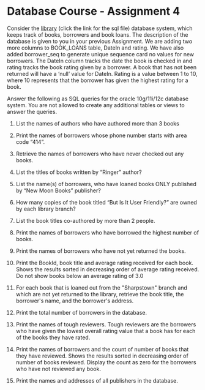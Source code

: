 # Database Course - Assignment 4

Consider the [library]() (click the link for the sql file) database system, which keeps track of books, borrowers and book loans. The description of the database is given to you in your previous Assignment. We are adding two more columns to BOOK_LOANS table, DateIn and rating. We have also added borrower_seq to generate unique sequence card no values for new borrowers. The DateIn column tracks the date the book is checked in and rating tracks the book rating given by a borrower. A book that has not been returned will have a ‘null’ value for DateIn. Rating is a value between 1 to 10, where 10 represents that the borrower has given the highest rating for a book.

 

Answer the following as SQL queries for the oracle 10g/11i/12c database system. You are not allowed to create any additional tables or views to answer the queries.

 

1.  List the names of authors who have authored more than 3 books

2.  Print the names of borrowers whose phone number starts with area code “414”.

3.  Retrieve the names of borrowers who have never checked out any books.

4.  List the titles of books written by “Ringer” author?

5.  List the name(s) of borrowers, who have loaned books ONLY published by “New Moon Books” publisher?

6.  How many copies of the book titled “But Is It User Friendly?” are owned by each library branch?

7.  List the book titles co-authored by more than 2 people.

8.  Print the names of borrowers who have borrowed the highest number of books.

9.  Print the names of borrowers who have not yet returned the books.

10. Print the BookId, book title and average rating received for each book. Shows the results sorted in decreasing order of average rating received. Do not show books below an average rating of 3.0

11.  For each book that is loaned out from the "Sharpstown" branch and which are not yet returned to the library, retrieve the book title, the borrower's name, and the borrower's address.

12.  Print the total number of borrowers in the database.

13.  Print the names of tough reviewers. Tough reviewers are the borrowers who have given the lowest overall rating value that a book has for each of the books they have rated.

14.  Print the names of borrowers and the count of number of books that they have reviewed.  Shows the results sorted in decreasing order of number of books reviewed. Display the count as zero for the borrowers who have not reviewed any book.

15.  Print the names and addresses of all publishers in the database.